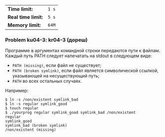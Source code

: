 |                      |       |
|----------------------|-------|
| **Time limit:**      | `1 s` |
| **Real time limit:** | `5 s` |
| **Memory limit:**    | `64M` |


### Problem ku04-3: kr04-3 (дореш)

Программе в аргументах командной строки передаются пути к файлам. Каждый путь PATH следует
напечатать на stdout в следующем виде:

  * `PATH (missing)`, если файл не существует;
  * `PATH (broken symlink)`, если файл является символической ссылкой, указывающей на несуществующий путь;
  * `PATH` во всех остальных случаях.

Например:

    
    
    $ ln -s /non/existent symlink_bad
    $ ln -s regular symlink_good
    $ touch regular
    $ ./yourprog regular symlink_good symlink_bad /non/existent
    regular
    symlink_good
    symlink_bad (broken symlink)
    /non/existent (missing)

